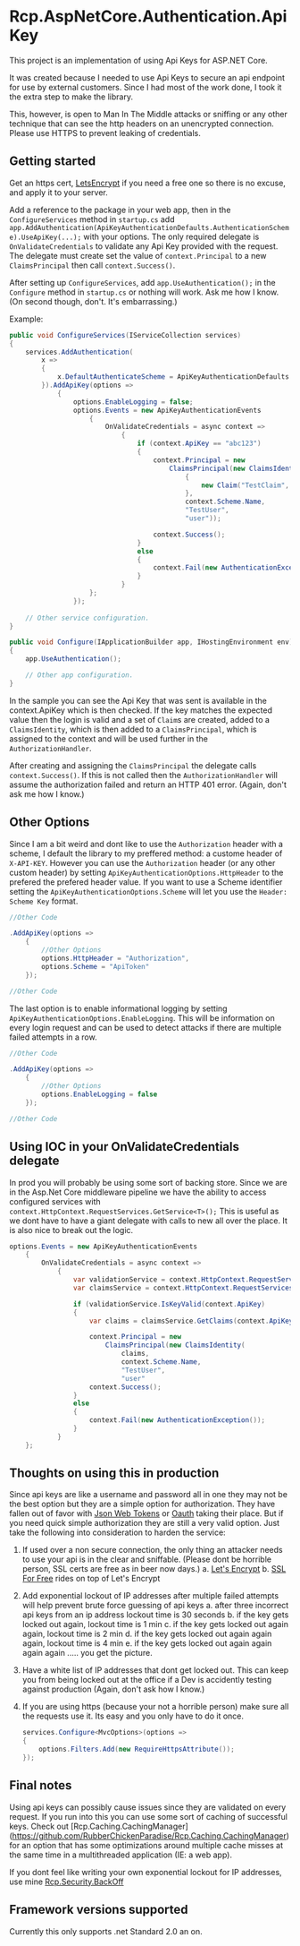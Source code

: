 # Rcp.AspNetCore.Authentication.ApiKey

This project is an implementation of using Api Keys for ASP.NET Core. 

It was created because I needed to use Api Keys to secure an api endpoint for use by external customers.  Since I had
most of the work done, I took it the extra step to make the library.

This, however, is open to Man In The Middle attacks or sniffing or any other technique that can see the http headers
on an unencrypted connection.  Please use HTTPS to prevent leaking of credentials.

## Getting started

Get an https cert, [LetsEncrypt](https://letsencrypt.org/) if you need a free one so there is no excuse, and apply it
to your server.

Add a reference to the package in your web app, then in the `ConfigureServices` method in `startup.cs` add
`app.AddAuthentication(ApiKeyAuthenticationDefaults.AuthenticationScheme).UseApiKey(...);` with your options.  The only
required delegate is `OnValidateCredentials` to validate any Api Key provided with the request.  The delegate must create
set the value of `context.Principal` to a new `ClaimsPrincipal` then call `context.Success()`.

After setting up `ConfigureServices`, add `app.UseAuthentication();` in the `Configure` method in `startup.cs` or nothing
will work.  Ask me how I know. (On second though, don't.  It's embarrassing.)

Example:

```c#
public void ConfigureServices(IServiceCollection services)
{
    services.AddAuthentication(
        x =>
        {
            x.DefaultAuthenticateScheme = ApiKeyAuthenticationDefaults.AuthenticationScheme;
        }).AddApiKey(options =>
            {
                options.EnableLogging = false;
                options.Events = new ApiKeyAuthenticationEvents
                    {
                        OnValidateCredentials = async context =>
                            {
                                if (context.ApiKey == "abc123")
                                {
                                    context.Principal = new
                                        ClaimsPrincipal(new ClaimsIdentity(new []
                                            {
                                                new Claim("TestClaim", "Test"),
                                            },
                                            context.Scheme.Name,
                                            "TestUser",
                                            "user"));

                                    context.Success();
                                }
                                else
                                {
                                    context.Fail(new AuthenticationException());
                                }
                            }
                    };
                });
    
    // Other service configuration.
}

public void Configure(IApplicationBuilder app, IHostingEnvironment env)
{
    app.UseAuthentication();

    // Other app configuration.
}
```

In the sample you can see the Api Key that was sent is available in the context.ApiKey which is then checked.  If the key
matches the expected value then the login is valid and a set of `Claim`s are created, added to a `ClaimsIdentity`, which
is then added to a `ClaimsPrincipal`, which is assigned to the context and will be used further in the `AuthorizationHandler`.

After creating and assigning the `ClaimsPrincipal` the delegate calls `context.Success()`.  If this is not called then
the `AuthorizationHandler` will assume the authorization failed and return an HTTP 401 error.  (Again, don't ask me how I know.)

## Other Options

Since I am a bit weird and dont like to use the `Authorization` header with a scheme, I default the library to my preffered
method: a custome header of `X-API-KEY`.  However you can use the `Authorization` header (or any other custom header) by
setting `ApiKeyAuthenticationOptions.HttpHeader` to the prefered the prefered header value.  If you want to use a Scheme
identifier setting the `ApiKeyAuthenticationOptions.Scheme` will let you use the `Header: Scheme Key` format.

```c#
//Other Code

.AddApiKey(options =>
    {
        //Other Options
        options.HttpHeader = "Authorization",
        options.Scheme = "ApiToken"
    });

//Other Code
```

The last option is to enable informational logging by setting `ApiKeyAuthenticationOptions.EnableLogging`.  This will be
information on every login request and can be used to detect attacks if there are multiple failed attempts in a row.

```c#
//Other Code

.AddApiKey(options =>
    {
        //Other Options
        options.EnableLogging = false
    });

//Other Code
```

## Using IOC in your OnValidateCredentials delegate

In prod you will probably be using some sort of backing store.  Since we are in the Asp.Net Core middleware pipeline
we have the ability to access configured services with `context.HttpContext.RequestServices.GetService<T>();`
This is useful as we dont have to have a giant delegate with calls to new all over the place.  It is also nice to 
break out the logic.

```c#
options.Events = new ApiKeyAuthenticationEvents
    {
        OnValidateCredentials = async context =>
            {
                var validationService = context.HttpContext.RequestServices.GetService<IKeyValidationService>();
                var claimsService = context.HttpContext.RequestServices.GetService<IKeyClaimsService>();

                if (validationService.IsKeyValid(context.ApiKey)
                {
                    var claims = claimsService.GetClaims(context.ApiKey);

                    context.Principal = new
                        ClaimsPrincipal(new ClaimsIdentity(
                            claims,
                            context.Scheme.Name,
                            "TestUser",
                            "user"
                    context.Success();
                }
                else
                {
                    context.Fail(new AuthenticationException());
                }
            }
    };
```

## Thoughts on using this in production

Since api keys are like a username and password all in one they may not be the best option but they are a 
simple option for authorization.  They have fallen out of favor with [Json Web Tokens](https://jwt.io/) or [Oauth](https://oauth.net/2/) taking their
place.  But if you need quick simple authorization they are still a very valid option.  Just take the
following into consideration to harden the service:

1. If used over a non secure connection, the only thing an attacker needs to use your api is in the clear and sniffable. (Please dont be horrible person, SSL certs are free as in beer now days.)
    a. [Let's Encrypt](https://letsencrypt.org/)
    b. [SSL For Free](https://www.sslforfree.com/) rides on top of Let's Encrypt
2. Add exponential lockout of IP addresses after multiple failed attempts will help prevent brute force guessing of api keys
    a. after three incorrect api keys from an ip address lockout time is 30 seconds
    b. if the key gets locked out again, lockout time is 1 min
    c. if the key gets locked out again again, lockout time is 2 min
    d. if the key gets locked out again again again, lockout time is 4 min
    e. if the key gets locked out again again again again ..... you get the picture.
2. Have a white list of IP addresses that dont get locked out.  This can keep you from being locked out at the office if a Dev is accidently testing against production (Again, don't ask how I know.)
3. If you are using https (because your not a horrible person) make sure all the requests use it.  Its easy and you only have to do it once.
    
    ```c#
    services.Configure<MvcOptions>(options =>
    {
        options.Filters.Add(new RequireHttpsAttribute());
    });
    ```

## Final notes

Using api keys can possibly cause issues since they are validated on every request.  If you run into this you can use
some sort of caching of successful keys.  Check out [Rcp.Caching.CachingManager] (https://github.com/RubberChickenParadise/Rcp.Caching.CachingManager) for an option that has some optimizations
 around multiple cache misses at the same time in a multithreaded application (IE: a web app).

If you dont feel like writing your own exponential lockout for IP addresses, use mine [Rcp.Security.BackOff](https://github.com/RubberChickenParadise/Rcp.Security.BackOff)

## Framework versions supported

Currently this only supports .net Standard 2.0 an on.